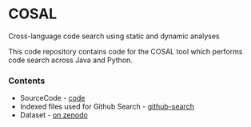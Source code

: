 # COSAL
Cross-language code search using static and dynamic analyses

This code repository contains code for the COSAL tool which performs code search across Java and Python.

### Contents
* SourceCode - [code](code)
* Indexed files used for Github Search - [github-search](github-search)
* Dataset - [on zenodo](https://zenodo.org/record/4002869#.X0kXvhNKhUQ)
